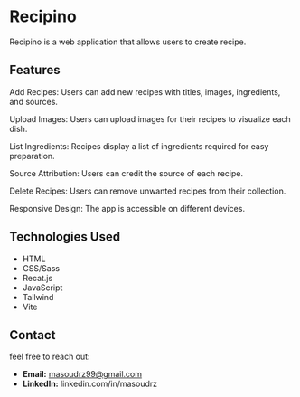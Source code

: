 # Recipino

Recipino is a web application that allows users to create recipe.

## Features

Add Recipes: Users can add new recipes with titles, images, ingredients, and sources.

Upload Images: Users can upload images for their recipes to visualize each dish.

List Ingredients: Recipes display a list of ingredients required for easy preparation.

Source Attribution: Users can credit the source of each recipe.

Delete Recipes: Users can remove unwanted recipes from their collection.

Responsive Design: The app is accessible on different devices.

## Technologies Used

- HTML
- CSS/Sass
- Recat.js
- JavaScript
- Tailwind
- Vite

## Contact

feel free to reach out:

- **Email:** masoudrz99@gmail.com
- **LinkedIn:** linkedin.com/in/masoudrz
